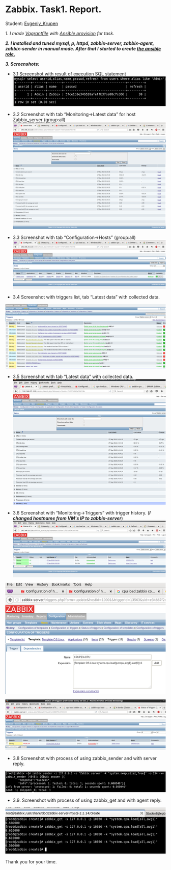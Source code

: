 # Zabbix. Task1. Report.
Student: [Evgeniy_Krupen](https://upsa.epam.com/workload/employeeView.do?employeeId=4060741400038655484#emplTab=general)

*1. I made [Vagrantfile](https://github.com/evgeniy-krupen/zabbix/blob/task1/task1/Vagrantfile) with [Ansible provision](https://github.com/evgeniy-krupen/zabbix/blob/task1/task1/provision.yml) for task.*


***2. I installed and tuned mysql, p, httpd, zabbix-server, zabbix-agent, zabbix-sender in manual mode. After that I started to create [the ansible role.](https://github.com/evgeniy-krupen/zabbix/blob/task1/task1/roles/krupen-task1/tasks/main.yml)***

***3. Screenshots:***

- 3.1	Screenshot with result of execution SQL statement 
![](https://github.com/evgeniy-krupen/zabbix/blob/task1/screenshots/s1.png)

- 3.2	Screenshot with tab “Monitoring->Latest data” for host Zabbix_server (group:all)
![](https://github.com/evgeniy-krupen/zabbix/blob/task1/screenshots/s-2.png)

- 3.3	Screenshot with tab “Configuration->Hosts” (group:all)
![](https://raw.githubusercontent.com/evgeniy-krupen/zabbix/task1/screenshots/s-3.png)

- 3.4 Screenshot with triggers list, tab “Latest data” with collected data.

![](https://raw.githubusercontent.com/evgeniy-krupen/zabbix/task1/screenshots/s-trigger.png)

- 3.5 Screenshot with tab “Latest data” with collected data.
![](https://github.com/evgeniy-krupen/zabbix/blob/task1/screenshots/s2.png?raw=true)

- 3.6	Screenshot with “Monitoring->Triggers” with trigger history. (***I changed hostname from VM's IP to zabbix-server***)
![](https://raw.githubusercontent.com/evgeniy-krupen/zabbix/task1/screenshots/s-7.png)

![](https://github.com/evgeniy-krupen/zabbix/blob/task1/screenshots/tr1.png)

![](https://raw.githubusercontent.com/evgeniy-krupen/zabbix/task1/screenshots/tr2.png)

- 3.8	Screenshot with process of using zabbix_sender and with server reply.

![](https://github.com/evgeniy-krupen/zabbix/blob/task1/screenshots/sender.png)

 - 3.9.	Screenshot with process of using zabbix_get and with agent reply.
 
 ![](https://github.com/evgeniy-krupen/zabbix/blob/task1/screenshots/zabbix-get.png)
 
 
 Thank you for your time.
